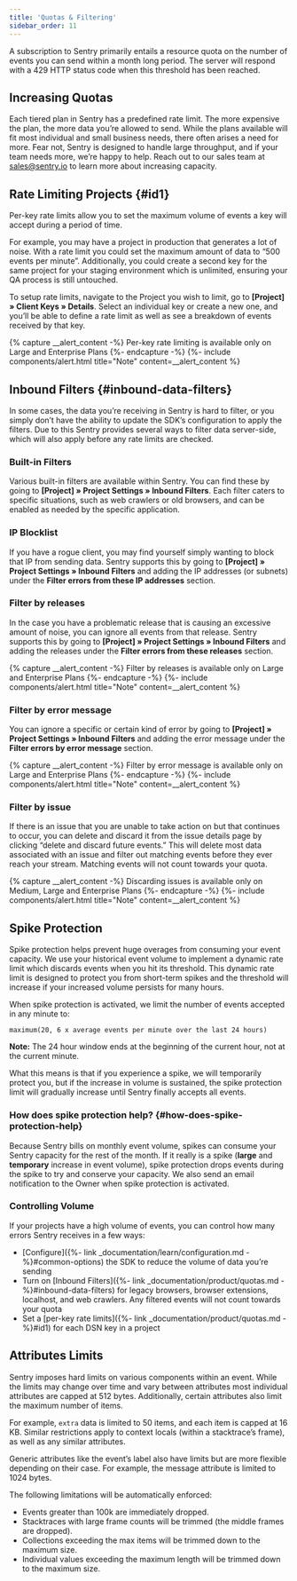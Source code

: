 ```yaml
---
title: 'Quotas & Filtering'
sidebar_order: 11
---
```


A subscription to Sentry primarily entails a resource quota on the number of events you can send within a month long period. The server will respond with a 429 HTTP status code when this threshold has been reached.

## Increasing Quotas

Each tiered plan in Sentry has a predefined rate limit. The more expensive the plan, the more data you’re allowed to send. While the plans available will fit most individual and small business needs, there often arises a need for more. Fear not, Sentry is designed to handle large throughput, and if your team needs more, we’re happy to help. Reach out to our sales team at [sales@sentry.io](mailto:sales%40sentry.io) to learn more about increasing capacity.

## Rate Limiting Projects {#id1}

Per-key rate limits allow you to set the maximum volume of events a key will accept during a period of time.

For example, you may have a project in production that generates a lot of noise. With a rate limit you could set the maximum amount of data to “500 events per minute”. Additionally, you could create a second key for the same project for your staging environment which is unlimited, ensuring your QA process is still untouched.

To setup rate limits, navigate to the Project you wish to limit, go to **[Project] » Client Keys » Details**. Select an individual key or create a new one, and you’ll be able to define a rate limit as well as see a breakdown of events received by that key.

{% capture __alert_content -%}
Per-key rate limiting is available only on Large and Enterprise Plans
{%- endcapture -%}
{%- include components/alert.html
  title="Note"
  content=__alert_content
%}

## Inbound Filters {#inbound-data-filters}

In some cases, the data you’re receiving in Sentry is hard to filter, or you simply don’t have the ability to update the SDK’s configuration to apply the filters. Due to this Sentry provides several ways to filter data server-side, which will also apply before any rate limits are checked.

### Built-in Filters

Various built-in filters are available within Sentry. You can find these by going to **[Project] » Project Settings » Inbound Filters**. Each filter caters to specific situations, such as web crawlers or old browsers, and can be enabled as needed by the specific application.

### IP Blocklist

If you have a rogue client, you may find yourself simply wanting to block that IP from sending data. Sentry supports this by going to **[Project] » Project Settings » Inbound Filters** and adding the IP addresses (or subnets) under the **Filter errors from these IP addresses** section.

### Filter by releases

In the case you have a problematic release that is causing an excessive amount of noise, you can ignore all events from that release. Sentry supports this by going to **[Project] » Project Settings » Inbound Filters** and adding the releases under the **Filter errors from these releases** section.

{% capture __alert_content -%}
Filter by releases is available only on Large and Enterprise Plans
{%- endcapture -%}
{%- include components/alert.html
  title="Note"
  content=__alert_content
%}

### Filter by error message

You can ignore a specific or certain kind of error by going to **[Project] » Project Settings » Inbound Filters** and adding the error message under the **Filter errors by error message** section.

{% capture __alert_content -%}
Filter by error message is available only on Large and Enterprise Plans
{%- endcapture -%}
{%- include components/alert.html
  title="Note"
  content=__alert_content
%}

### Filter by issue

If there is an issue that you are unable to take action on but that continues to occur, you can delete and discard it from the issue details page by clicking “delete and discard future events.” This will delete most data associated with an issue and filter out matching events before they ever reach your stream. Matching events will not count towards your quota.

{% capture __alert_content -%}
Discarding issues is available only on Medium, Large and Enterprise Plans
{%- endcapture -%}
{%- include components/alert.html
  title="Note"
  content=__alert_content
%}

## Spike Protection

Spike protection helps prevent huge overages from consuming your event capacity. We use your historical event volume to implement a dynamic rate limit which discards events when you hit its threshold. This dynamic rate limit is designed to protect you from short-term spikes and the threshold will increase if your increased volume persists for many hours.

When spike protection is activated, we limit the number of events accepted in any minute to:

`maximum(20, 6 x average events per minute over the last 24 hours)`

**Note:** The 24 hour window ends at the beginning of the current hour, not at the current minute.

What this means is that if you experience a spike, we will temporarily protect you, but if the increase in volume is sustained, the spike protection limit will gradually increase until Sentry finally accepts all events.

### How does spike protection help? {#how-does-spike-protection-help}

Because Sentry bills on monthly event volume, spikes can consume your Sentry capacity for the rest of the month. If it really is a spike (**large** and **temporary** increase in event volume), spike protection drops events during the spike to try and conserve your capacity. We also send an email notification to the Owner when spike protection is activated.



### Controlling Volume

If your projects have a high volume of events, you can control how many errors Sentry receives in a few ways:

-   [Configure]({%- link _documentation/learn/configuration.md -%}#common-options) the SDK to reduce the volume of data you’re sending
-   Turn on [Inbound Filters]({%- link _documentation/product/quotas.md -%}#inbound-data-filters) for legacy browsers, browser extensions, localhost, and web crawlers. Any filtered events will not count towards your quota
-   Set a [per-key rate limits]({%- link _documentation/product/quotas.md -%}#id1) for each DSN key in a project

## Attributes Limits

Sentry imposes hard limits on various components within an event. While the limits may change over time and vary between attributes most individual attributes are capped at 512 bytes. Additionally, certain attributes also limit the maximum number of items.

For example, `extra` data is limited to 50 items, and each item is capped at 16 KB. Similar restrictions apply to context locals (within a stacktrace’s frame), as well as any similar attributes.

Generic attributes like the event’s label also have limits but are more flexible depending on their case. For example, the message attribute is limited to 1024 bytes.

The following limitations will be automatically enforced:

-   Events greater than 100k are immediately dropped.
-   Stacktraces with large frame counts will be trimmed (the middle frames are dropped).
-   Collections exceeding the max items will be trimmed down to the maximum size.
-   Individual values exceeding the maximum length will be trimmed down to the maximum size.
